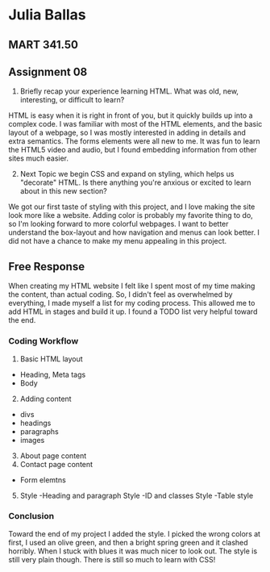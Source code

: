 
# Julia Ballas

## MART 341.50

## Assignment 08

1. Briefly recap your experience learning HTML. What was old, new, interesting, or difficult to learn?

HTML is easy when it is right in front of you, but it quickly builds up into a complex code. I was familiar with most of the HTML elements, and the basic layout of a webpage, so I was mostly interested in adding in details and extra semantics. The forms elements were all new to me. It was fun to learn the HTML5 video and audio, but I found embedding information from other sites much easier.

2. Next Topic we begin CSS and expand on styling, which helps us "decorate" HTML. Is there anything you're anxious or excited to learn about in this new section?

We got our first taste of styling with this project, and I love making the site look more like a website. Adding color is probably my favorite thing to do, so I'm looking forward to more colorful webpages. I want to better understand the box-layout and how navigation and menus can look better. I did not have a chance to make my menu appealing in this project.

## Free Response

When creating my HTML website I felt like I spent most of my time making the content, than actual coding.  So, I didn't feel as overwhelmed by everything, I made myself a list for my coding process. This allowed me to add HTML in stages and build it up. I found a TODO list very helpful toward the end.

### Coding Workflow

1. Basic HTML layout
  - Heading, Meta tags
  - Body
2. Adding content
  - divs
  - headings
  - paragraphs
  - images
3. About page content
4. Contact page content
  - Form elemtns
5. Style
  -Heading and paragraph Style
  -ID and classes Style
  -Table style

  ### Conclusion

  Toward the end of my project I added the style. I picked the wrong colors at first, I used an olive green, and then a bright spring green and it clashed horribly. When I stuck with blues it was much nicer to look out. The style is still very plain though. There is still so much to learn with CSS!
